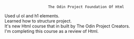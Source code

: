                        The Odin Project Foundation Of Html

Used ul ol and h1 elements.  
Learned how to structure project.  
It's new Html course that in built by The Odin Project Creators.  
I'm completing this course as a review of Html. 
